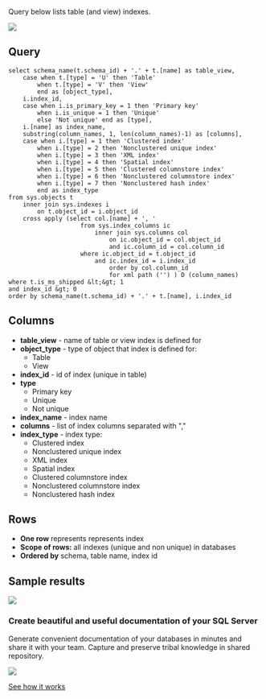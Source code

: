 Query below lists table (and view) indexes.

[![](https://dataedo.com/asset/img/markdown/docs/test-article/3187eed29ce5b9127613e8a72fc11156.png)](https://dataedo.com/blog/confused-when-trying-to-work-with-databases?cta=kb-query-confused)

## Query

```
select schema_name(t.schema_id) + '.' + t.[name] as table_view, 
    case when t.[type] = 'U' then 'Table'
        when t.[type] = 'V' then 'View'
        end as [object_type],
    i.index_id,
    case when i.is_primary_key = 1 then 'Primary key'
        when i.is_unique = 1 then 'Unique'
        else 'Not unique' end as [type],
    i.[name] as index_name,
    substring(column_names, 1, len(column_names)-1) as [columns],
    case when i.[type] = 1 then 'Clustered index'
        when i.[type] = 2 then 'Nonclustered unique index'
        when i.[type] = 3 then 'XML index'
        when i.[type] = 4 then 'Spatial index'
        when i.[type] = 5 then 'Clustered columnstore index'
        when i.[type] = 6 then 'Nonclustered columnstore index'
        when i.[type] = 7 then 'Nonclustered hash index'
        end as index_type
from sys.objects t
    inner join sys.indexes i
        on t.object_id = i.object_id
    cross apply (select col.[name] + ', '
                    from sys.index_columns ic
                        inner join sys.columns col
                            on ic.object_id = col.object_id
                            and ic.column_id = col.column_id
                    where ic.object_id = t.object_id
                        and ic.index_id = i.index_id
                            order by col.column_id
                            for xml path ('') ) D (column_names)
where t.is_ms_shipped &lt;&gt; 1
and index_id &gt; 0
order by schema_name(t.schema_id) + '.' + t.[name], i.index_id
```

## Columns

-   **table\_view** - name of table or view index is defined for
-   **object\_type** - type of object that index is defined for:
    -   Table
    -   View
-   **index\_id** - id of index (unique in table)
-   **type**
    -   Primary key
    -   Unique
    -   Not unique
-   **index\_name** - index name
-   **columns** - list of index columns separated with ","
-   **index\_type** - index type:
    -   Clustered index
    -   Nonclustered unique index
    -   XML index
    -   Spatial index
    -   Clustered columnstore index
    -   Nonclustered columnstore index
    -   Nonclustered hash index

## Rows

-   **One row** represents represents index
-   **Scope of rows:** all indexes (unique and non unique) in databases
-   **Ordered by** schema, table name, index id

## Sample results

![](https://dataedo.com/asset/img/kb/query/sql-server/table_indexes.png)

### Create beautiful and useful documentation of your SQL Server

Generate convenient documentation of your databases in minutes and share it with your team. Capture and preserve tribal knowledge in shared repository.

[![](https://dataedo.com/asset/img/markdown/docs/test-article/30c11fa4b210f11740f56e85ca8bf9c6.gif)](https://demo.dataedo.com/)

[See how it works](https://demo.dataedo.com/)